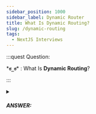 ```yaml
---
sidebar_position: 1000
sidebar_label: Dynamic Router
title: What Is Dynamic Routing?
slug: /dynamic-routing
tags:
  - NextJS Interviews
---
```


:::quest Question:

\***`ಠ_ಠ`**\* : 
What Is **Dynamic Routing**?

:::

<details>
  <summary><h5>ANSWER:</h5></summary>

  \***`◔̯◔`**\* : 
  **Dynamic Routing** is routing that you define via file name and add brackets ([param]) into it. (In other words, the ***route that depends on param***).

  ### Example
  When you define a page `pages/post/[pid].js` like this:
  ```jsx
  export const myPage = () => {
    const router = useRouter();
    {pid} = router.query;
    return <div>Page with {pid}</div>
  }
  ```
  Any route like `/post/1`, `/post/abc`, etc. will be matched by `pages/post/[pid].js`.

</details>